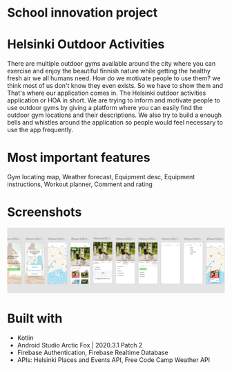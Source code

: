 # School innovation project
# Helsinki Outdoor Activities
There are multiple outdoor gyms available around the city where you can exercise and enjoy the beautiful finnish nature while getting the healthy fresh air we all humans need.  How do we motivate people to use them? we think most of us don't know they even exists. So we have to show them and That's where our application comes in. The Helsinki outdoor activities application or HOA in short. We are trying to inform and motivate people to use outdoor gyms by giving a platform where you can easily find the outdoor gym locations and their descriptions. We also try to build a enough bells and whistles around the application so people would feel necessary to use the app frequently.
# Most important features
Gym locating map, Weather forecast, Equipment desc, Equipment instructions, Workout planner, Comment and rating
# Screenshots
![Screenshot](https://github.com/katjasei/HelsinkiOutdoorActivities/blob/main/app/src/main/res/drawable/all_screens.png)
# Built with
* Kotlin
* Android Studio Arctic Fox | 2020.3.1 Patch 2
* Firebase Authentication, Firebase Realtime Database
* APIs: Helsinki Places and Events API, Free Code Camp Weather API
